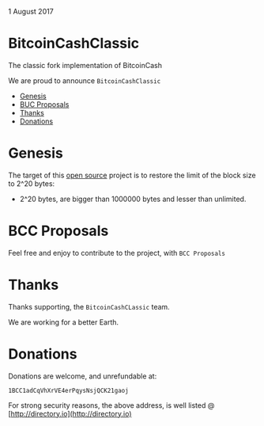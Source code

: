 1 August 2017

# BitcoinCashClassic
The classic fork implementation of BitcoinCash

We are proud to announce `BitcoinCashClassic`

* [Genesis](#genesis)
* [BUC Proposals](#buc-proposals)
* [Thanks](#thanks)
* [Donations](#donations)

# Genesis

The target of this [open source](https://en.wikipedia.org/wiki/Open-source_software) project is to restore the limit of the block size to 2^20 bytes:

* 2^20 bytes, are bigger than 1000000 bytes and lesser than unlimited.

# BCC Proposals
Feel free and enjoy to contribute to the project, with `BCC Proposals`

# Thanks
Thanks supporting, the `BitcoinCashCLassic` team.

We are working for a better Earth.

# Donations
Donations are welcome, and unrefundable at:

`1BCC1adCqVhXrVE4erPqysNsjQCK21gaoj`

For strong security reasons, the above address, is well listed @ [http://directory.io](http://directory.io)
